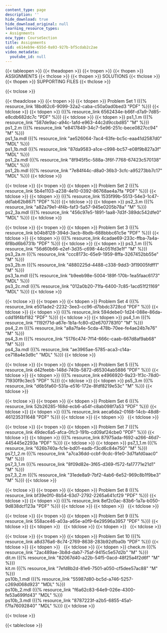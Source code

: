```yaml
---
content_type: page
description: ''
hide_download: true
hide_download_original: null
learning_resource_types:
- Assignments
ocw_type: CourseSection
title: Assignments
uid: e614eb9e-655d-0a93-927b-bf5cdab2c2ae
video_metadata:
  youtube_id: null
---
```


{{< tableopen >}}
{{< theadopen >}}
{{< tropen >}}
{{< thopen >}}
ASSIGNMENTS
{{< thclose >}}
{{< thopen >}}
SOLUTIONS
{{< thclose >}}
{{< thopen >}}
SUPPORTING FILES
{{< thclose >}}

{{< trclose >}}

{{< theadclose >}}
{{< tropen >}}
{{< tdopen >}}
Problem Set 1 ({{% resource_link 18bd62c6-9099-32a2-caba-c50a0ad0bed3 "PDF" %}})
{{< tdclose >}}
{{< tdopen >}}
({{% resource_link 6562434e-b66f-d7a9-7d85-e8cdb682dc7c "PDF" %}})
{{< tdclose >}}
{{< tdopen >}}
ps1\_1.m ({{% resource_link "587de9ac-a94c-1afd-e963-44c2d9ccbd85" "M" %}})  
ps1\_2.m ({{% resource_link "e8417849-34c7-5e96-251c-bece0827cc94" "M" %}})  
ps1\_1a.mdl ({{% resource_link "ae526064-7ac4-63fe-bc5c-eaa41d2587d0" "MDL" %}})  
ps1\_1b.mdl ({{% resource_link "87da9583-a1ce-c998-bc57-e08f9b827a3f" "MDL" %}})  
ps1\_2a.mdl ({{% resource_link "8f945f5c-588a-3f6f-7768-67423c570138" "MDL" %}})  
ps1\_2b.mdl ({{% resource_link "7e84f44c-d8a0-36b3-3cfc-a95273bb7c17" "MDL" %}})
{{< tdclose >}}

{{< trclose >}}
{{< tropen >}}
{{< tdopen >}}
Problem Set 2 ({{% resource_link 5b4e1103-a238-4e10-0392-86768ae4a7fa "PDF" %}})
{{< tdclose >}}
{{< tdopen >}}
({{% resource_link 1535f99b-5513-54e3-1c47-dd1ab62b8671 "PDF" %}})
{{< tdclose >}}
{{< tdopen >}}
ps2\_3.m ({{% resource_link "a82a79e1-4f4b-faf3-5a57-945e0205b78a" "M" %}})  
ps2\_3a.mdl ({{% resource_link "456c97e5-1891-1aa8-7d3f-389dc542dfe0" "MDL" %}})
{{< tdclose >}}

{{< trclose >}}
{{< tropen >}}
{{< tdopen >}}
Problem Set 3 ({{% resource_link b04b8128-394d-3acb-8bdb-688bbbc61c5e "PDF" %}})
{{< tdclose >}}
{{< tdopen >}}
({{% resource_link 4cadae69-233c-ffba-7a4a-6f8bd6b6731b "PDF" %}})
{{< tdclose >}}
{{< tdopen >}}
ps3\_1.m ({{% resource_link "56d60b66-e2ef-3d35-c698-44c051fd3e1f" "M" %}})  
ps3\_2a.m ({{% resource_link "ccc8173c-65e9-1959-8ffa-3267452bb55e" "M" %}})  
ps3\_2b.m ({{% resource_link "4880225d-4488-c338-9dd3-3f19005fdff1" "M" %}})  
ps3\_1a.mdl ({{% resource_link "b9eeb98e-5004-189f-170b-1ea5faac6173" "MDL" %}})  
ps3\_2c.mdl ({{% resource_link "012a0b20-71fa-6400-7c85-1acd51f21169" "MDL" %}})
{{< tdclose >}}

{{< trclose >}}
{{< tropen >}}
{{< tdopen >}}
Problem Set 4 ({{% resource_link e501ade2-2232-3ee3-cc96-d7bbdc3728cd "PDF" %}})
{{< tdclose >}}
{{< tdopen >}}
({{% resource_link 594debe0-1d24-088e-86da-cdd19f4bf182 "PDF" %}})
{{< tdclose >}}
{{< tdopen >}}
ps4\_1.m ({{% resource_link "1192f71d-a67e-1b1a-fc80-d2e6707783f0" "M" %}})  
ps4\_2.m ({{% resource_link "a8a7fa4e-5cda-478b-70ee-fe4ae24b7e76" "M" %}})  
ps4\_3.m ({{% resource_link "5176c474-7f14-666c-caab-667d8af9ab68" "M" %}})  
ps4\_3a.mdl ({{% resource_link "ae3965ae-5785-aca3-c14a-ce718a4e3d9c" "MDL" %}})
{{< tdclose >}}

{{< trclose >}}
{{< tropen >}}
{{< tdopen >}}
Problem Set 5 ({{% resource_link d42feebb-148d-740b-5872-d65304ab5886 "PDF" %}})
{{< tdclose >}}
{{< tdopen >}}
({{% resource_link e4966920-9a23-1f3c-78d0-71930f9c3ec5 "PDF" %}})
{{< tdclose >}}
{{< tdopen >}}
ps5\_3.m ({{% resource_link "d6b5fa60-531a-e516-172e-8fdf8219e53c" "M" %}})
{{< tdclose >}}

{{< trclose >}}
{{< tropen >}}
{{< tdopen >}}
Problem Set 6 ({{% resource_link 52b26285-168d-ecb6-a54f-c8ab098f7a53 "PDF" %}})
{{< tdclose >}}
{{< tdopen >}}
({{% resource_link aeca6da2-0168-14cb-48d8-461235311648 "PDF" %}})
{{< tdclose >}}
{{< tdopen >}}
 
{{< tdclose >}}

{{< trclose >}}
{{< tropen >}}
{{< tdopen >}}
Problem Set 7 ({{% resource_link 49dec6a5-afca-0fc3-191b-cd09af24cbe0 "PDF" %}})
{{< tdclose >}}
{{< tdopen >}}
({{% resource_link 87975ada-f692-a266-46d7-445445e2293a "PDF" %}})
{{< tdclose >}}
{{< tdopen >}}
ps7\_1\_1.m ({{% resource_link "626b740a-fc1e-bd01-eadb-f3cd6c84e750" "M" %}})  
ps7\_1\_2.m ({{% resource_link "a7ca36dd-ccbf-9cdc-91e0-3d7fafd0aac0" "M" %}})  
ps7\_3\_1.m ({{% resource_link "8f09d82e-3f65-d369-f572-fa17771e21d1" "M" %}})  
ps7\_3\_2.m ({{% resource_link "31ede8a9-7bf2-4ab6-6e52-969c8b1f9be3" "M" %}})
{{< tdclose >}}

{{< trclose >}}
{{< tropen >}}
{{< tdopen >}}
Problem Set 8 ({{% resource_link bf39e0f0-8b54-63d7-2792-2265a641cf29 "PDF" %}})
{{< tdclose >}}
{{< tdopen >}}
({{% resource_link 8ef2c0ac-83b6-1a7a-b050-9d838dcf123a "PDF" %}})
{{< tdclose >}}
{{< tdopen >}}
 
{{< tdclose >}}

{{< trclose >}}
{{< tropen >}}
{{< tdopen >}}
Problem Set 9 ({{% resource_link 558ace46-a03a-a65e-a0f9-6e29596a3957 "PDF" %}})
{{< tdclose >}}
{{< tdopen >}}
 
{{< tdclose >}}
{{< tdopen >}}
 
{{< tdclose >}}

{{< trclose >}}
{{< tropen >}}
{{< tdopen >}}
Problem Set 10 ({{% resource_link a8d376a6-8c74-2769-8638-283b92dfba0b "PDF" %}})
{{< tdclose >}}
{{< tdopen >}}
 
{{< tdclose >}}
{{< tdopen >}}
check.m ({{% resource_link "2ac489ae-3b8d-dab7-75af-9415c5e57d2b" "M" %}})  
dit.m ({{% resource_link "82067d40-a22b-54f5-0acd-48f25a4f2d6f" "M" %}})  
kit.m ({{% resource_link "7efd8b2d-81e6-7501-a050-cf5dee57ac88" "M" %}})  
ps10b\_1.mdl ({{% resource_link "55987d80-bc5d-a746-5257-c269d068d923" "MDL" %}})  
ps10b\_2.mdl ({{% resource_link "f6a62c83-64e9-026e-4300-fe53a699fd43" "MDL" %}})  
ps10b\_3.mdl ({{% resource_link "8787223f-a2b5-6855-45a1-f7fa76092840" "MDL" %}})
{{< tdclose >}}

{{< trclose >}}

{{< tableclose >}}
